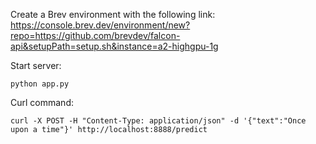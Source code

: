 Create a Brev environment with the following link:
https://console.brev.dev/environment/new?repo=https://github.com/brevdev/falcon-api&setupPath=setup.sh&instance=a2-highgpu-1g

Start server:
```
python app.py
```
Curl command:

```
curl -X POST -H "Content-Type: application/json" -d '{"text":"Once upon a time"}' http://localhost:8888/predict
```
